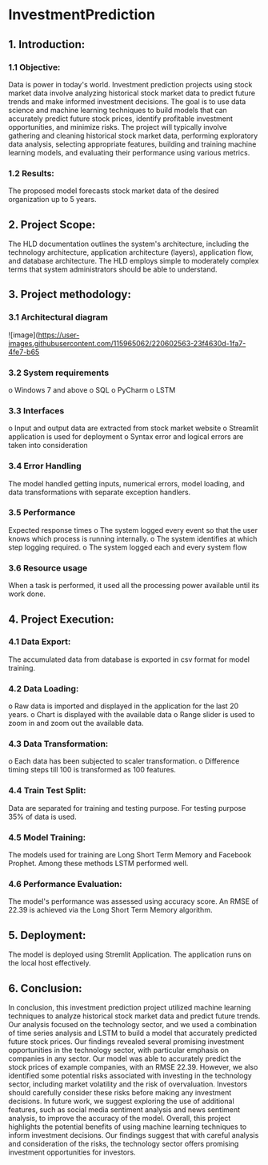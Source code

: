 # InvestmentPrediction
## 1. Introduction:
### 1.1 Objective:
Data is power in today's world. Investment prediction projects using stock market data involve
analyzing historical stock market data to predict future trends and make informed investment
decisions. The goal is to use data science and machine learning techniques to build models that can
accurately predict future stock prices, identify profitable investment opportunities, and minimize
risks. The project will typically involve gathering and cleaning historical stock market data,
performing exploratory data analysis, selecting appropriate features, building and training machine
learning models, and evaluating their performance using various metrics.
### 1.2 Results:
The proposed model forecasts stock market data of the desired organization up to 5 years.
## 2. Project Scope:
The HLD documentation outlines the system's architecture, including the technology architecture,
application architecture (layers), application flow, and database architecture. The HLD employs
simple to moderately complex terms that system administrators should be able to understand.
## 3. Project methodology:
### 3.1 Architectural diagram
![image](https://user-images.githubusercontent.com/115965062/220602563-23f4630d-1fa7-4fe7-b65
### 3.2 System requirements
  o Windows 7 and above
  o SQL
  o PyCharm
  o LSTM
### 3.3 Interfaces
o Input and output data are extracted from stock market website
o Streamlit application is used for deployment
o Syntax error and logical errors are taken into consideration
### 3.4 Error Handling
The model handled getting inputs, numerical errors, model loading, and data transformations with
separate exception handlers.
### 3.5 Performance
Expected response times
o The system logged every event so that the user knows which process is running internally.
o The system identifies at which step logging required.
o The system logged each and every system flow
### 3.6 Resource usage
When a task is performed, it used all the processing power available until its work done.
## 4. Project Execution:
### 4.1 Data Export:
The accumulated data from database is exported in csv format for model training.
### 4.2 Data Loading:
o Raw data is imported and displayed in the application for the last 20 years.
o Chart is displayed with the available data
o Range slider is used to zoom in and zoom out the available data.
### 4.3 Data Transformation:
o Each data has been subjected to scaler transformation.
o Difference timing steps till 100 is transformed as 100 features.
### 4.4 Train Test Split:
Data are separated for training and testing purpose. For testing purpose 35% of data is used.
### 4.5 Model Training:
The models used for training are Long Short Term Memory and Facebook Prophet. Among these
methods LSTM performed well.
### 4.6 Performance Evaluation:
The model's performance was assessed using accuracy score. An RMSE of 22.39 is achieved via the
Long Short Term Memory algorithm.
## 5. Deployment:
The model is deployed using Stremlit Application. The application runs on the local host effectively.
## 6. Conclusion:
In conclusion, this investment prediction project utilized machine learning techniques to analyze
historical stock market data and predict future trends. Our analysis focused on the technology sector,
and we used a combination of time series analysis and LSTM to build a model that accurately predicted
future stock prices.
Our findings revealed several promising investment opportunities in the technology sector, with
particular emphasis on companies in any sector. Our model was able to accurately predict the stock
prices of example companies, with an RMSE 22.39.
However, we also identified some potential risks associated with investing in the technology sector,
including market volatility and the risk of overvaluation. Investors should carefully consider these risks
before making any investment decisions.
In future work, we suggest exploring the use of additional features, such as social media sentiment
analysis and news sentiment analysis, to improve the accuracy of the model.
Overall, this project highlights the potential benefits of using machine learning techniques to inform
investment decisions. Our findings suggest that with careful analysis and consideration of the risks, the
technology sector offers promising investment opportunities for investors.

